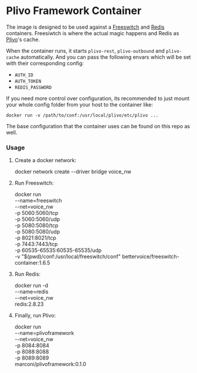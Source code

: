 # Plivo Framework Container

The image is designed to be used against a [Freeswitch](https://hub.docker.com/r/bettervoice/freeswitch-container/) and [Redis](https://hub.docker.com/_/redis/) containers. Freesiwtch is where the actual magic happens and Redis as [Plivo](https://github.com/plivo/plivoframework)'s cache.

When the container runs, it starts `plivo-rest`, `plivo-outbound` and `plivo-cache` automatically. And you can pass the following envars which will be set with their corresponding config:

- `AUTH_ID`
- `AUTH_TOKEN`
- `REDIS_PASSWORD`

If you need more control over configuration, its recommended to just mount your whole config folder from your host to the container like:

```
docker run -v /path/to/conf:/usr/local/plivo/etc/plivo ...
```

The base configuration that the container uses can be found on this repo as well.

### Usage

1. Create a docker network:

	docker network create --driver bridge voice_nw

2. Run Freeswitch:

	docker run \
		--name=freeswitch \
		--net=voice_nw \
		-p 5060:5060/tcp \
		-p 5060:5060/udp \
		-p 5080:5080/tcp \
		-p 5080:5080/udp \
		-p 8021:8021/tcp \
		-p 7443:7443/tcp \
		-p 60535-65535:60535-65535/udp \
		-v "$(pwd)/conf:/usr/local/freeswitch/conf" bettervoice/freeswitch-container:1.6.5

3. Run Redis:

	docker run -d \
		--name=redis \
		--net=voice_nw \
		redis:2.8.23

4. Finally, run Plivo:

	docker run \
		--name=plivoframework \
		--net=voice_nw \
		-p 8084:8084 \
		-p 8088:8088 \
		-p 8089:8089 \
		marconi/plivoframework:0.1.0
